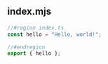 ## index.mjs

```js
//#region index.ts
const hello = "Hello, world!";

//#endregion
export { hello };
```
